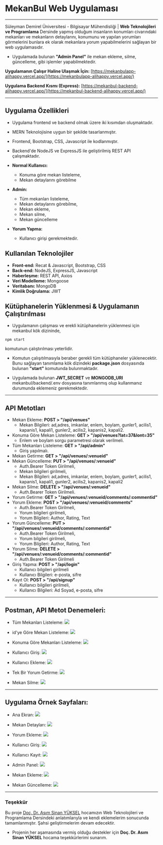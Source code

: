 # MekanBul Web Uygulaması
---
Süleyman Demirel Üniversitesi - Bilgisayar Mühendisliği | **Web Teknolojileri ve Programlama** Dersinde yapmış olduğum insanların konumları civarındaki mekanları ve mekanların detaylarını, konumunu ve yapılan yorumları görmelerini bunlara ek olarak mekanlara yorum yapabilmelerini sağlayan bir web uygulamasıdır.

 * Uygulamada bulunan **"Admin Panel"** ile mekan ekleme, silme, güncelleme, gibi işlemler yapabilmektedir.

**Uygulamanın Çalışır Haline Ulaşmak İçin:**
[https://mekanbulapp-alihappy.vercel.app/](https://mekanbulapp-alihappy.vercel.app/)

**Uygulama Backend Kısmı (Express):**
[https://mekanbul-backend-alihappy.vercel.app/](https://mekanbul-backend-alihappy.vercel.app/)

---

## Uygulama Özellikleri
 - Uygulama frontend ve backend olmak üzere iki kısımdan oluşmaktadır.
 - MERN Teknolojisine uygun bir şekilde tasarlanmıştır.
 - Frontend, Bootstrap, CSS, Javascript ile kodlanmıştır. 
 - Backend'de NodeJS ve ExpressJS ile geliştirilmiş REST API çalışmaktadır.

- **Normal Kullanıcı:** 
  + Konuma göre mekan listeleme,
  + Mekan detaylarını görebilme

- **Admin:** 
  + Tüm mekanları listeleme,
  + Mekan detaylarını görebilme, 
  + Mekan ekleme,
  + Mekan silme, 
  + Mekan güncelleme

- **Yorum Yapma:**
  + Kullanıcı girişi gerekmektedir.

 
## Kullanılan Teknolojiler
 - **Front-end:** Recat & Javascript, Bootstrap, CSS
 - **Back-end:** NodeJS, ExpressJS, Javascript
 - **Haberleşme:** REST API, Axios
 - **Veri Modelleme:** Mongoose
 - **Veritabanı:** MongoDB
 - **Kimlik Doğrulama:** JWT


## Kütüphanelerin Yüklenmesi & Uygulamanın Çalıştırılması
- Uygulamanın çalışması ve erekli kütüphanelerin yüklenmesi için mekanbul kök dizininde,
 ```
 npm start 
 ```
  komutunun çalıştırılması yeterlidir.

 - Komutun çalışıtılmasıyla beraber gerekli tüm kütüphaneler yüklenecektir. Bunu sağlayan tanımlama kök dizindeki **package.json** dosyasında bulunan **"start"** komutunda bulunmaktadır.

- Uygulamada bulunan **JWT_SECRET** ve **MONGODB_URI** mekanbul/backend/.env dosyasına tanımlanmış olup kullanmanız durumunda eklemeniz gerekmektedir.

---


## API Metotları
- Mekan Ekleme: **POST > "/api/venues"**
  + Mekan Bilgileri: ad,adres, imkanlar, enlem, boylam, gunler1, acilis1, kapanis1, kapali1, gunler2, acilis2, kapanis2, kapali2.
- Konuma Göre Mekan Listeleme: **GET > "/api/venues?lat=37&lont=35"**
  + Enlem ve boylam sorgu parametresi olarak verilmeli.
- Tüm Mekanları Listeleme: **GET > "/api/admin"** 
  + Giriş yapılmalı.
- Mekan Getirme: **GET > "/api/venues/:venueid"**
- Mekan Güncelleme: **PUT > "/api/venues/:venueid"** 
  + Auth.Bearer Token Girilmeli, 
  + Mekan bilgileri girilmeli, 
  + Mekan Bilgileri: ad,adres, imkanlar, enlem, boylam, gunler1, acilis1, kapanis1, kapali1, gunler2, acilis2, kapanis2, kapali2
- Mekan Silme: **DELETE > "/api/venues/:venueid"** 
  + Auth.Bearer Token Girilmeli.
- Yorum Getirme: **GET > "/api/venues/:venueid/comments/:commentid"**
- Yorum Ekleme: **POST > "/api/venues/:venueid/comments"**
  + Auth.Bearer Token Girilmeli,
  + Yorum bilgileri girilmeli,
  + Yorum Bilgileri: Author, Rating, Text
- Yorum Güncelleme: **PUT > "/api/venues/:venueid/comments/:commentid"**
  + Auth.Bearer Token Girilmeli,
  + Yorum bilgileri girilmeli,
  + Yorum Bilgileri: Author, Rating, Text
- Yorum Silme: **DELETE > "/api/venues/:venueid/comments/:commentid"** 
  + Auth.Bearer Token Girilmeli
- Giriş Yapma: **POST > "/api/login"** 
  + Kullanıcı bilgileri girilmeli
  + Kullanıcı Bilgileri: e-posta, sifre
- Kayıt Ol: **POST > "/api/signup"**
  + Kullanıcı bilgileri girilmeli,
  + Kullanıcı Bilgileri: Ad Soyad, e-posta, sifre


---


## Postman, API Metot Denemeleri:
 - Tüm Mekanları Listeleme:
 ![](/readmeImg/tumMekan.png)

 - id'ye Göre Mekan Listeleme:
 ![](/readmeImg/idMekan.png)

 - Konuma Göre Mekanları Listeleme: 
 ![](/readmeImg/latLong.png)

 - Kullanıcı Giriş: 
 ![](/readmeImg/login.png)
 - Kullanıcı Ekleme:
 ![](/readmeImg/signup.png)

 - Tek Bir Yorum Getirme: 
 ![](/readmeImg/yorumGetir.png)

 - Mekan Silme: 
 ![](/readmeImg/mekanSil.png)


---


## Uygulama Örnek Sayfaları:
 - Ana Ekran:
 ![](/readmeImg/home.png)

 - Mekan Detayları:
 ![](/readmeImg/mekanDetay.png)

 - Yorum Ekleme:
 ![](/readmeImg/yorumEkle.png)

 - Kullanıcı Giriş: 
 ![](/readmeImg/loginPage.png)

 - Kullanıcı Kayıt:
 ![](/readmeImg/signupPage.png)

 - Admin Panel: 
 ![](/readmeImg/adminPanel.png)

 - Mekan Ekleme: 
 ![](/readmeImg/newPage.png)

 - Mekan Güncelleme: 
 ![](/readmeImg/updatePage.png)


---


### Teşekkür
  Bu proje [Doç. Dr. Asım Sinan YÜKSEL](https://github.com/asimsinan) hocamızın Web Teknolojileri ve Programlama Dersindeki anlatımlarıyla ve kendi eklemelerim sonucunda tamamlanmıştır. Şahsi geliştirmelerim devam edecektir.

 - Projenin her aşamasında vermiş olduğu destekler için **Doç. Dr. Asım Sinan YÜKSEL** hocama teşekkürlerimi sunarım.
